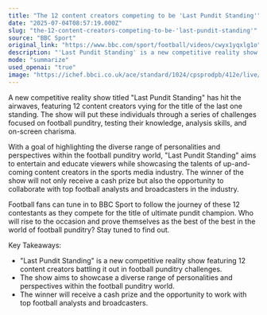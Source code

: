 ```yaml
---
title: "The 12 content creators competing to be 'Last Pundit Standing'"
date: "2025-07-04T08:57:19.000Z"
slug: "the-12-content-creators-competing-to-be-'last-pundit-standing'"
source: "BBC Sport"
original_link: "https://www.bbc.com/sport/football/videos/cwyx1yqxlg1o"
description: "'Last Pundit Standing' is a new competitive reality show on BBC Sport where 12 content creators compete in football punditry challenges. The show aims to highlight the diversity of personalities and perspectives in the football punditry world while entertaining and educating viewers. The winner will not only receive a cash prize but also have the opportunity to collaborate with top football analysts and broadcasters in the industry."
mode: "summarize"
used_openai: "true"
image: "https://ichef.bbci.co.uk/ace/standard/1024/cpsprodpb/412e/live/3cd6a3b0-5821-11f0-960d-e9f1088a89fe.jpg"
---
```


A new competitive reality show titled "Last Pundit Standing" has hit the airwaves, featuring 12 content creators vying for the title of the last one standing. The show will put these individuals through a series of challenges focused on football punditry, testing their knowledge, analysis skills, and on-screen charisma.

With a goal of highlighting the diverse range of personalities and perspectives within the football punditry world, "Last Pundit Standing" aims to entertain and educate viewers while showcasing the talents of up-and-coming content creators in the sports media industry. The winner of the show will not only receive a cash prize but also the opportunity to collaborate with top football analysts and broadcasters in the industry.

Football fans can tune in to BBC Sport to follow the journey of these 12 contestants as they compete for the title of ultimate pundit champion. Who will rise to the occasion and prove themselves as the best of the best in the world of football punditry? Stay tuned to find out.

Key Takeaways:
- "Last Pundit Standing" is a new competitive reality show featuring 12 content creators battling it out in football punditry challenges.
- The show aims to showcase a diverse range of personalities and perspectives within the football punditry world.
- The winner will receive a cash prize and the opportunity to work with top football analysts and broadcasters.